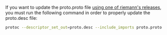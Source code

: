 If you want to update the proto.proto file [using one of riemann's releases](http://riemann.io/howto.html#write-a-client), you must run the following command in order to properly update the proto.desc file:

```bash
protoc --descriptor_set_out=proto.desc --include_imports proto.proto 
```